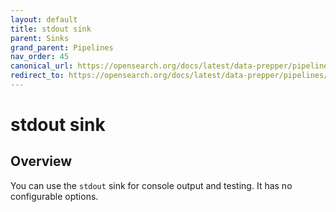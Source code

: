 ```yaml
---
layout: default
title: stdout sink
parent: Sinks
grand_parent: Pipelines
nav_order: 45
canonical_url: https://opensearch.org/docs/latest/data-prepper/pipelines/configuration/sinks/stdout/
redirect_to: https://opensearch.org/docs/latest/data-prepper/pipelines/configuration/sinks/stdout/
---
```


# stdout sink

## Overview

You can use the `stdout` sink for console output and testing. It has no configurable options.

<!--- 

## Metrics

Content will be added to this section. --->